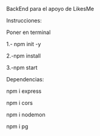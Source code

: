 BackEnd para el apoyo de LikesMe

Instrucciones:

Poner en terminal

1.- npm init -y

2.-npm install

3.-npm start

Dependencias: 

npm i express

npm i cors

npm i nodemon

npm i pg
